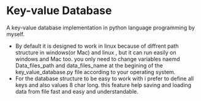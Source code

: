 # Key-value Database
A key-value database implementation in python language programming by myself.
- By default it is designed to work in linux because of diffrent path structure in windows(or Mac) and linux , but it can run easily on windows and Mac too. you only need to change variables naemd Data_files_path and data_files_name at the begining of the key_value_database.py file according to your operating system.
- For the database structure to be easy to work with i prefer to define all keys and also values 8 char long. this feature help saving and loading data from file fast and easy and understandable.

